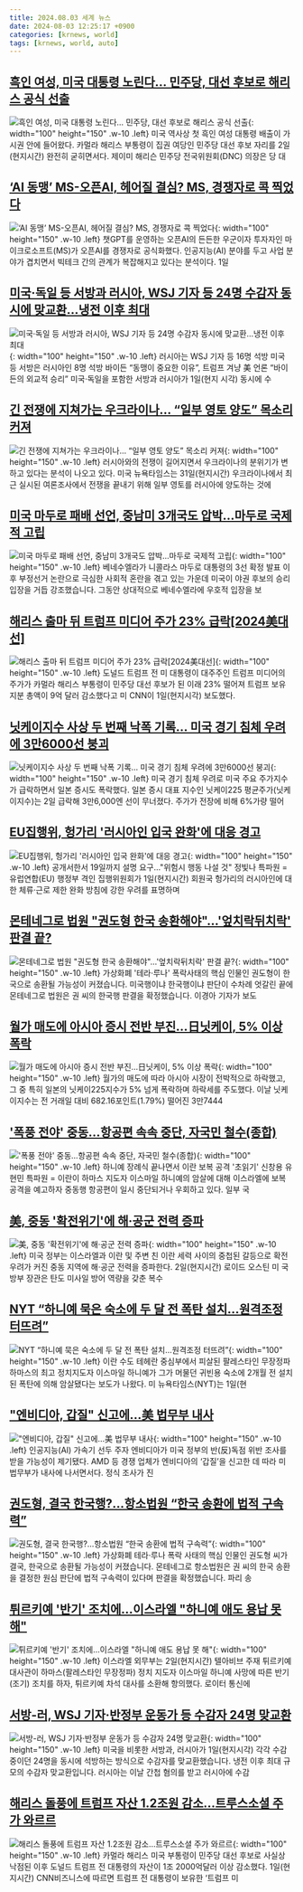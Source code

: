 ```yaml
---
title: 2024.08.03 세계 뉴스
date: 2024-08-03 12:25:17 +0900
categories: [krnews, world]
tags: [krnews, world, auto]
---
```

## [흑인 여성, 미국 대통령 노린다… 민주당, 대선 후보로 해리스 공식 선출](https://n.news.naver.com/mnews/article/469/0000815847)

![흑인 여성, 미국 대통령 노린다… 민주당, 대선 후보로 해리스 공식 선출](https://mimgnews.pstatic.net/image/origin/469/2024/08/03/815847.jpg?type=nf220_150){: width="100" height="150" .w-10 .left}
미국 역사상 첫 흑인 여성 대통령 배출이 가시권 안에 들어왔다. 카멀라 해리스 부통령이 집권 여당인 민주당 대선 후보 자리를 2일(현지시간) 완전히 굳히면서다. 제이미 해리슨 민주당 전국위원회(DNC) 의장은 당 대

## [‘AI 동맹’ MS-오픈AI, 헤어질 결심? MS, 경쟁자로 콕 찍었다](https://n.news.naver.com/mnews/article/023/0003850115)

![‘AI 동맹’ MS-오픈AI, 헤어질 결심? MS, 경쟁자로 콕 찍었다](https://mimgnews.pstatic.net/image/origin/023/2024/08/02/3850115.jpg?type=nf220_150){: width="100" height="150" .w-10 .left}
챗GPT를 운영하는 오픈AI의 든든한 우군이자 투자자인 마이크로소프트(MS)가 오픈AI를 경쟁자로 공식화했다. 인공지능(AI) 분야를 두고 사업 분야가 겹치면서 빅테크 간의 관계가 복잡해지고 있다는 분석이다. 1일

## [미국·독일 등 서방과 러시아, WSJ 기자 등 24명 수감자 동시에 맞교환…냉전 이후 최대](https://n.news.naver.com/mnews/article/366/0001009401)

![미국·독일 등 서방과 러시아, WSJ 기자 등 24명 수감자 동시에 맞교환…냉전 이후 최대](https://mimgnews.pstatic.net/image/origin/366/2024/08/02/1009401.jpg?type=nf220_150){: width="100" height="150" .w-10 .left}
러시아는 WSJ 기자 등 16명 석방 미국 등 서방은 러시아인 8명 석방 바이든 “동맹이 중요한 이유”, 트럼프 겨냥 美 언론 “바이든의 외교적 승리” 미국·독일을 포함한 서방과 러시아가 1일(현지 시각) 동시에 수

## [긴 전쟁에 지쳐가는 우크라이나… “일부 영토 양도” 목소리 커져](https://n.news.naver.com/mnews/article/005/0001715399)

![긴 전쟁에 지쳐가는 우크라이나… “일부 영토 양도” 목소리 커져](https://mimgnews.pstatic.net/image/origin/005/2024/08/03/1715399.jpg?type=nf220_150){: width="100" height="150" .w-10 .left}
러시아와의 전쟁이 길어지면서 우크라이나의 분위기가 변하고 있다는 분석이 나오고 있다. 미국 뉴욕타임스는 31일(현지시간) 우크라이나에서 최근 실시된 여론조사에서 전쟁을 끝내기 위해 일부 영토를 러시아에 양도하는 것에

## [미국 마두로 패배 선언, 중남미 3개국도 압박…마두로 국제적 고립](https://n.news.naver.com/mnews/article/056/0011773997)

![미국 마두로 패배 선언, 중남미 3개국도 압박…마두로 국제적 고립](https://mimgnews.pstatic.net/image/origin/056/2024/08/02/11773997.jpg?type=nf220_150){: width="100" height="150" .w-10 .left}
베네수엘라가 니콜라스 마두로 대통령의 3선 확정 발표 이후 부정선거 논란으로 극심한 사회적 혼란을 겪고 있는 가운데 미국이 야권 후보의 승리 입장을 거듭 강조했습니다. 그동안 상대적으로 베네수엘라에 우호적 입장을 보

## [해리스 출마 뒤 트럼프 미디어 주가 23% 급락[2024美대선]](https://n.news.naver.com/mnews/article/003/0012705167)

![해리스 출마 뒤 트럼프 미디어 주가 23% 급락[2024美대선]](https://mimgnews.pstatic.net/image/origin/003/2024/08/02/12705167.jpg?type=nf220_150){: width="100" height="150" .w-10 .left}
도널드 트럼프 전 미 대통령이 대주주인 트럼프 미디어의 주가가 카멀라 해리스 부통령이 민주당 대선 후보가 된 이래 23% 떨어져 트럼프 보유 지분 총액이 9억 달러 감소했다고 미 CNN이 1일(현지시각) 보도했다.

## [닛케이지수 사상 두 번째 낙폭 기록… 미국 경기 침체 우려에 3만6000선 붕괴](https://n.news.naver.com/mnews/article/469/0000815795)

![닛케이지수 사상 두 번째 낙폭 기록… 미국 경기 침체 우려에 3만6000선 붕괴](https://mimgnews.pstatic.net/image/origin/469/2024/08/02/815795.jpg?type=nf220_150){: width="100" height="150" .w-10 .left}
미국 경기 침체 우려로 미국 주요 주가지수가 급락하면서 일본 증시도 폭락했다. 일본 증시 대표 지수인 닛케이225 평균주가(닛케이지수)는 2일 급락해 3만6,000엔 선이 무너졌다. 주가가 전장에 비해 6%가량 떨어

## [EU집행위, 헝가리 '러시아인 입국 완화'에 대응 경고](https://n.news.naver.com/mnews/article/001/0014850485)

![EU집행위, 헝가리 '러시아인 입국 완화'에 대응 경고](https://mimgnews.pstatic.net/image/origin/001/2024/08/02/14850485.jpg?type=nf220_150){: width="100" height="150" .w-10 .left}
공개서한서 19일까지 설명 요구…"위험시 행동 나설 것" 정빛나 특파원 = 유럽연합(EU) 행정부 격인 집행위원회가 1일(현지시간) 회원국 헝가리의 러시아인에 대한 체류·근로 제한 완화 방침에 강한 우려를 표명하며

## [몬테네그로 법원 "권도형 한국 송환해야"...'엎치락뒤치락' 판결 끝?](https://n.news.naver.com/mnews/article/052/0002069185)

![몬테네그로 법원 "권도형 한국 송환해야"...'엎치락뒤치락' 판결 끝?](https://mimgnews.pstatic.net/image/origin/052/2024/08/02/2069185.jpg?type=nf220_150){: width="100" height="150" .w-10 .left}
가상화폐 '테라·루나' 폭락사태의 핵심 인물인 권도형이 한국으로 송환될 가능성이 커졌습니다. 미국행이냐 한국행이냐 판단이 수차례 엇갈린 끝에 몬테네그로 법원은 권 씨의 한국행 판결을 확정했습니다. 이경아 기자가 보도

## [월가 매도에 아시아 증시 전반 부진…日닛케이, 5% 이상 폭락](https://n.news.naver.com/mnews/article/003/0012706061)

![월가 매도에 아시아 증시 전반 부진…日닛케이, 5% 이상 폭락](https://mimgnews.pstatic.net/image/origin/003/2024/08/02/12706061.jpg?type=nf220_150){: width="100" height="150" .w-10 .left}
월가의 매도에 따라 아시아 시장이 전박적으로 하락했고, 그 중 특히 일본의 닛케이225지수가 5% 넘게 폭락하며 하락세를 주도했다. 이날 닛케이지수는 전 거래일 대비 682.16포인트(1.79%) 떨어진 3만7444

## ['폭풍 전야' 중동…항공편 속속 중단, 자국민 철수(종합)](https://n.news.naver.com/mnews/article/001/0014850936)

!['폭풍 전야' 중동…항공편 속속 중단, 자국민 철수(종합)](https://mimgnews.pstatic.net/image/origin/001/2024/08/03/14850936.jpg?type=nf220_150){: width="100" height="150" .w-10 .left}
하니예 장례식 끝나면서 이란 보복 공격 '초읽기' 신창용 유현민 특파원 = 이란이 하마스 지도자 이스마일 하니예의 암살에 대해 이스라엘에 보복 공격을 예고하자 중동행 항공편이 일시 중단되거나 우회하고 있다. 일부 국

## [美, 중동 '확전위기'에 해·공군 전력 증파](https://n.news.naver.com/mnews/article/016/0002344854)

![美, 중동 '확전위기'에 해·공군 전력 증파](https://mimgnews.pstatic.net/image/origin/016/2024/08/03/2344854.jpg?type=nf220_150){: width="100" height="150" .w-10 .left}
미국 정부는 이스라엘과 이란 및 주변 친 이란 세력 사이의 중첩된 갈등으로 확전 우려가 커진 중동 지역에 해·공군 전력을 증파한다. 2일(현지시간) 로이드 오스틴 미 국방부 장관은 탄도 미사일 방어 역량을 갖춘 복수

## [NYT “하니예 묵은 숙소에 두 달 전 폭탄 설치…원격조정 터뜨려”](https://n.news.naver.com/mnews/article/032/0003312546)

![NYT “하니예 묵은 숙소에 두 달 전 폭탄 설치…원격조정 터뜨려”](https://mimgnews.pstatic.net/image/origin/032/2024/08/02/3312546.jpg?type=nf220_150){: width="100" height="150" .w-10 .left}
이란 수도 테헤란 중심부에서 피살된 팔레스타인 무장정파 하마스의 최고 정치지도자 이스마일 하니예가 그가 머물던 귀빈용 숙소에 2개월 전 설치된 폭탄에 의해 암살됐다는 보도가 나왔다. 미 뉴욕타임스(NYT)는 1일(현

## ["엔비디아, 갑질" 신고에…美 법무부 내사](https://n.news.naver.com/mnews/article/011/0004375158)

!["엔비디아, 갑질" 신고에…美 법무부 내사](https://mimgnews.pstatic.net/image/origin/011/2024/08/02/4375158.jpg?type=nf220_150){: width="100" height="150" .w-10 .left}
인공지능(AI) 가속기 선두 주자 엔비디아가 미국 정부의 반(反)독점 위반 조사를 받을 가능성이 제기됐다. AMD 등 경쟁 업체가 엔비디아의 ‘갑질’을 신고한 데 따라 미 법무부가 내사에 나서면서다. 정식 조사가 진

## [권도형, 결국 한국행?…항소법원 “한국 송환에 법적 구속력”](https://n.news.naver.com/mnews/article/056/0011773954)

![권도형, 결국 한국행?…항소법원 “한국 송환에 법적 구속력”](https://mimgnews.pstatic.net/image/origin/056/2024/08/02/11773954.jpg?type=nf220_150){: width="100" height="150" .w-10 .left}
가상화폐 테라·루나 폭락 사태의 핵심 인물인 권도형 씨가 결국, 한국으로 송환될 가능성이 커졌습니다. 몬테네그로 항소법원은 권 씨의 한국 송환을 결정한 원심 판단에 법적 구속력이 있다며 판결을 확정했습니다. 파리 송

## [튀르키예 '반기' 조치에…이스라엘 "하니예 애도 용납 못 해"](https://n.news.naver.com/mnews/article/421/0007706448)

![튀르키예 '반기' 조치에…이스라엘 "하니예 애도 용납 못 해"](https://mimgnews.pstatic.net/image/origin/421/2024/08/02/7706448.jpg?type=nf220_150){: width="100" height="150" .w-10 .left}
이스라엘 외무부는 2일(현지시간) 텔아비브 주재 튀르키예 대사관이 하마스(팔레스타인 무장정파) 정치 지도자 이스마일 하니예 사망에 따른 반기(조기) 조치를 하자, 튀르키예 차석 대사를 소환해 항의했다. 로이터 통신에

## [서방-러, WSJ 기자·반정부 운동가 등 수감자 24명 맞교환](https://n.news.naver.com/mnews/article/660/0000066025)

![서방-러, WSJ 기자·반정부 운동가 등 수감자 24명 맞교환](https://mimgnews.pstatic.net/image/origin/660/2024/08/02/66025.jpg?type=nf220_150){: width="100" height="150" .w-10 .left}
미국을 비롯한 서방과, 러시아가 1일(현지시각) 각각 수감 중이던 24명을 동시에 석방하는 방식으로 수감자를 맞교환했습니다. 냉전 이후 최대 규모의 수감자 맞교환입니다. 러시아는 이날 간첩 혐의를 받고 러시아에 수감

## [해리스 돌풍에 트럼프 자산 1.2조원 감소…트루스소셜 주가 와르르](https://n.news.naver.com/mnews/article/018/0005803412)

![해리스 돌풍에 트럼프 자산 1.2조원 감소…트루스소셜 주가 와르르](https://mimgnews.pstatic.net/image/origin/018/2024/08/02/5803412.jpg?type=nf220_150){: width="100" height="150" .w-10 .left}
카멀라 해리스 미국 부통령이 민주당 대선 후보로 사실상 낙점된 이후 도널드 트럼프 전 대통령의 자산이 1조 2000억달러 이상 감소했다. 1일(현지시간) CNN비즈니스에 따르면 트럼프 전 대통령이 보유한 ‘트럼프 미

